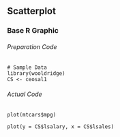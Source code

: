 ## Scatterplot
### Base R Graphic
###### Preparation Code
```
# Sample Data
library(wooldridge)
CS <- ceosal1
```
###### Actual Code
```
plot(mtcars$mpg)
```
```
plot(y = CS$lsalary, x = CS$lsales)
```
